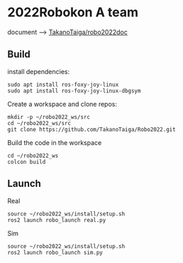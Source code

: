 # 2022Robokon A team

document --> [TakanoTaiga/robo2022doc](https://github.com/TakanoTaiga/robo2022doc)

## Build

install dependencies:
```
sudo apt install ros-foxy-joy-linux
sudo apt install ros-foxy-joy-linux-dbgsym
```

Create a workspace and clone repos:
```
mkdir -p ~/robo2022_ws/src
cd ~/robo2022_ws/src
git clone https://github.com/TakanoTaiga/Robo2022.git
```
Build the code in the workspace
```
cd ~/robo2022_ws
colcon build
```

## Launch
Real
```
source ~/robo2022_ws/install/setup.sh
ros2 launch robo_launch real.py
```
Sim
```
source ~/robo2022_ws/install/setup.sh
ros2 launch robo_launch sim.py
```
